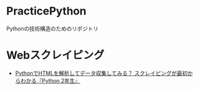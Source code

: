 # PracticePython
Pythonの技術構造のためのリポジトリ

# Webスクレイピング
* [PythonでHTMLを解析してデータ収集してみる？ スクレイピングが最初からわかる『Python 2年生』](https://codezine.jp/article/detail/12230)


